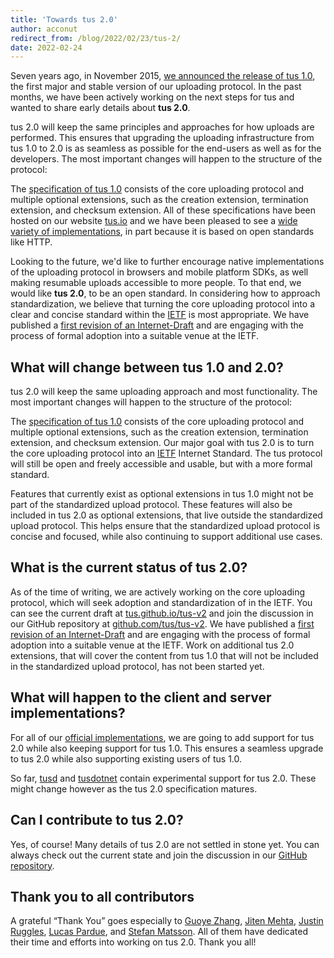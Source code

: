 ```yaml
---
title: 'Towards tus 2.0'
author: acconut
redirect_from: /blog/2022/02/23/tus-2/
date: 2022-02-24
---
```


Seven years ago, in November 2015, [we announced the release of tus 1.0](/blog/2015/11/16/tus.1.0.html), the first major and stable version of our uploading protocol. In the past months, we have been actively working on the next steps for tus and wanted to share early details about **tus 2.0**.

tus 2.0 will keep the same principles and approaches for how uploads are performed. This ensures that upgrading the uploading infrastructure from tus 1.0 to 2.0 is as seamless as possible for the end-users as well as for the developers. The most important changes will happen to the structure of the protocol:

The [specification of tus 1.0](/protocols/resumable-upload.html) consists of the core uploading protocol and multiple optional extensions, such as the creation extension, termination extension, and checksum extension. All of these specifications have been hosted on our website [tus.io](/) and we have been pleased to see a [wide variety of implementations](/implementations.html), in part because it is based on open standards like HTTP.

Looking to the future, we'd like to further encourage native implementations of the uploading protocol in browsers and mobile platform SDKs, as well making resumable uploads accessible to more people. To that end, we would like **tus 2.0**, to be an open standard. In considering how to approach standardization, we believe that turning the core uploading protocol into a clear and concise standard within the [IETF](https://www.ietf.org/) is most appropriate. We have published a [first revision of an Internet-Draft](https://datatracker.ietf.org/doc/draft-tus-httpbis-resumable-uploads-protocol/) and are engaging with the process of formal adoption into a suitable venue at the IETF.

## What will change between tus 1.0 and 2.0?

tus 2.0 will keep the same uploading approach and most functionality. The most important changes will happen to the structure of the protocol:

The [specification of tus 1.0](/protocols/resumable-upload.html) consists of the core uploading protocol and multiple optional extensions, such as the creation extension, termination extension, and checksum extension. Our major goal with tus 2.0 is to turn the core uploading protocol into an [IETF](https://www.ietf.org/) Internet Standard. The tus protocol will still be open and freely accessible and usable, but with a more formal standard.

Features that currently exist as optional extensions in tus 1.0 might not be part of the standardized upload protocol. These features will also be included in tus 2.0 as optional extensions, that live outside the standardized upload protocol. This helps ensure that the standardized upload protocol is concise and focused, while also continuing to support additional use cases.

## What is the current status of tus 2.0?

As of the time of writing, we are actively working on the core uploading protocol, which will seek adoption and standardization of in the IETF. You can see the current draft at [tus.github.io/tus-v2](https://tus.github.io/tus-v2/draft-tus-httpbis-resumable-uploads-protocol.html) and join the discussion in our GitHub repository at [github.com/tus/tus-v2](https://github.com/tus/tus-v2). We have published a [first revision of an Internet-Draft](https://datatracker.ietf.org/doc/draft-tus-httpbis-resumable-uploads-protocol/) and are engaging with the process of formal adoption into a suitable venue at the IETF. Work on additional tus 2.0 extensions, that will cover the content from tus 1.0 that will not be included in the standardized upload protocol, has not been started yet.

## What will happen to the client and server implementations?

For all of our [official implementations](/implementations.html), we are going to add support for tus 2.0 while also keeping support for tus 1.0. This ensures a seamless upgrade to tus 2.0 while also supporting existing users of tus 1.0.

So far, [tusd](https://github.com/tus/tusd/pull/568) and [tusdotnet](https://github.com/tusdotnet/tusdotnet/tree/POC/tus2) contain experimental support for tus 2.0. These might change however as the tus 2.0 specification matures.

## Can I contribute to tus 2.0?

Yes, of course! Many details of tus 2.0 are not settled in stone yet. You can always check out the current state and join the discussion in our [GitHub repository](https://github.com/tus/tus-v2).

## Thank you to all contributors

A grateful “Thank You” goes especially to [Guoye Zhang](https://github.com/guoye-zhang), [Jiten Mehta](https://github.com/jitenmehta), [Justin Ruggles](https://github.com/justinruggles), [Lucas Pardue](https://github.com/LPardue), and [Stefan Matsson](https://github.com/smatsson). All of them have dedicated their time and efforts into working on tus 2.0. Thank you all!
